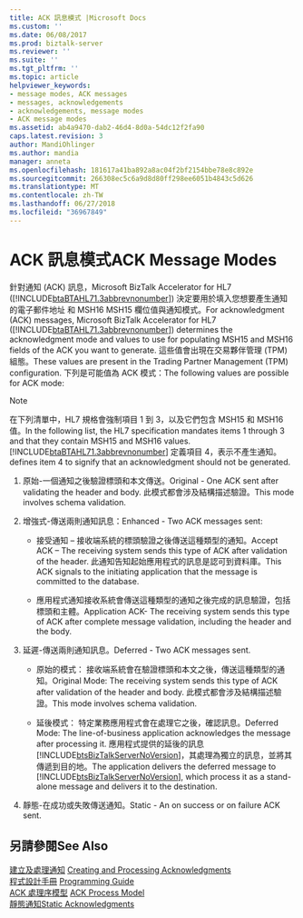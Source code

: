 ```yaml
---
title: ACK 訊息模式 |Microsoft Docs
ms.custom: ''
ms.date: 06/08/2017
ms.prod: biztalk-server
ms.reviewer: ''
ms.suite: ''
ms.tgt_pltfrm: ''
ms.topic: article
helpviewer_keywords:
- message modes, ACK messages
- messages, acknowledgements
- acknowledgements, message modes
- ACK message modes
ms.assetid: ab4a9470-dab2-46d4-8d0a-54dc12f2fa90
caps.latest.revision: 3
author: MandiOhlinger
ms.author: mandia
manager: anneta
ms.openlocfilehash: 181617a41ba892a8ac04f2bf2154bbe78e8c892e
ms.sourcegitcommit: 266308ec5c6a9d8d80ff298ee6051b4843c5d626
ms.translationtype: MT
ms.contentlocale: zh-TW
ms.lasthandoff: 06/27/2018
ms.locfileid: "36967849"
---
```

# <a name="ack-message-modes"></a><span data-ttu-id="c816b-102">ACK 訊息模式</span><span class="sxs-lookup"><span data-stu-id="c816b-102">ACK Message Modes</span></span>
<span data-ttu-id="c816b-103">針對通知 (ACK) 訊息，Microsoft BizTalk Accelerator for HL7 ([!INCLUDE[btaBTAHL71.3abbrevnonumber](../../includes/btabtahl71-3abbrevnonumber-md.md)]) 決定要用於填入您想要產生通知的電子郵件地址 和 MSH16 MSH15 欄位值與通知模式。</span><span class="sxs-lookup"><span data-stu-id="c816b-103">For acknowledgment (ACK) messages, Microsoft BizTalk Accelerator for HL7 ([!INCLUDE[btaBTAHL71.3abbrevnonumber](../../includes/btabtahl71-3abbrevnonumber-md.md)]) determines the acknowledgment mode and values to use for populating MSH15 and MSH16 fields of the ACK you want to generate.</span></span> <span data-ttu-id="c816b-104">這些值會出現在交易夥伴管理 (TPM) 組態。</span><span class="sxs-lookup"><span data-stu-id="c816b-104">These values are present in the Trading Partner Management (TPM) configuration.</span></span> <span data-ttu-id="c816b-105">下列是可能值為 ACK 模式：</span><span class="sxs-lookup"><span data-stu-id="c816b-105">The following values are possible for ACK mode:</span></span>  
  
> [!NOTE]
>  <span data-ttu-id="c816b-106">在下列清單中，HL7 規格會強制項目 1 到 3，以及它們包含 MSH15 和 MSH16 值。</span><span class="sxs-lookup"><span data-stu-id="c816b-106">In the following list, the HL7 specification mandates items 1 through 3 and that they contain MSH15 and MSH16 values.</span></span> [!INCLUDE[btaBTAHL71.3abbrevnonumber](../../includes/btabtahl71-3abbrevnonumber-md.md)]<span data-ttu-id="c816b-107"> 定義項目 4，表示不產生通知。</span><span class="sxs-lookup"><span data-stu-id="c816b-107"> defines item 4 to signify that an acknowledgment should not be generated.</span></span>  
  
1. <span data-ttu-id="c816b-108">原始-一個通知之後驗證標頭和本文傳送。</span><span class="sxs-lookup"><span data-stu-id="c816b-108">Original - One ACK sent after validating the header and body.</span></span> <span data-ttu-id="c816b-109">此模式都會涉及結構描述驗證。</span><span class="sxs-lookup"><span data-stu-id="c816b-109">This mode involves schema validation.</span></span>  
  
2. <span data-ttu-id="c816b-110">增強式-傳送兩則通知訊息：</span><span class="sxs-lookup"><span data-stu-id="c816b-110">Enhanced - Two ACK messages sent:</span></span>  
  
   -   <span data-ttu-id="c816b-111">接受通知 – 接收端系統的標頭驗證之後傳送這種類型的通知。</span><span class="sxs-lookup"><span data-stu-id="c816b-111">Accept ACK – The receiving system sends this type of ACK after validation of the header.</span></span> <span data-ttu-id="c816b-112">此通知告知起始應用程式的訊息是認可到資料庫。</span><span class="sxs-lookup"><span data-stu-id="c816b-112">This ACK signals to the initiating application that the message is committed to the database.</span></span>  
  
   -   <span data-ttu-id="c816b-113">應用程式通知接收系統會傳送這種類型的通知之後完成的訊息驗證，包括標頭和主體。</span><span class="sxs-lookup"><span data-stu-id="c816b-113">Application ACK- The receiving system sends this type of ACK after complete message validation, including the header and the body.</span></span>  
  
3. <span data-ttu-id="c816b-114">延遲-傳送兩則通知訊息。</span><span class="sxs-lookup"><span data-stu-id="c816b-114">Deferred - Two ACK messages sent.</span></span>  
  
   - <span data-ttu-id="c816b-115">原始的模式： 接收端系統會在驗證標頭和本文之後，傳送這種類型的通知。</span><span class="sxs-lookup"><span data-stu-id="c816b-115">Original Mode: The receiving system sends this type of ACK after validation of the header and body.</span></span> <span data-ttu-id="c816b-116">此模式都會涉及結構描述驗證。</span><span class="sxs-lookup"><span data-stu-id="c816b-116">This mode involves schema validation.</span></span>  
  
   - <span data-ttu-id="c816b-117">延後模式： 特定業務應用程式會在處理它之後，確認訊息。</span><span class="sxs-lookup"><span data-stu-id="c816b-117">Deferred Mode: The line-of-business application acknowledges the message after processing it.</span></span> <span data-ttu-id="c816b-118">應用程式提供的延後的訊息[!INCLUDE[btsBizTalkServerNoVersion](../../includes/btsbiztalkservernoversion-md.md)]，其處理為獨立的訊息，並將其傳遞到目的地。</span><span class="sxs-lookup"><span data-stu-id="c816b-118">The application delivers the deferred message to [!INCLUDE[btsBizTalkServerNoVersion](../../includes/btsbiztalkservernoversion-md.md)], which process it as a stand-alone message and delivers it to the destination.</span></span>  
  
4. <span data-ttu-id="c816b-119">靜態-在成功或失敗傳送通知。</span><span class="sxs-lookup"><span data-stu-id="c816b-119">Static - An on success or on failure ACK sent.</span></span>  
  
## <a name="see-also"></a><span data-ttu-id="c816b-120">另請參閱</span><span class="sxs-lookup"><span data-stu-id="c816b-120">See Also</span></span>  
 <span data-ttu-id="c816b-121">[建立及處理通知](../../adapters-and-accelerators/accelerator-hl7/creating-and-processing-acknowledgments.md) </span><span class="sxs-lookup"><span data-stu-id="c816b-121">[Creating and Processing Acknowledgments](../../adapters-and-accelerators/accelerator-hl7/creating-and-processing-acknowledgments.md) </span></span>  
 <span data-ttu-id="c816b-122">[程式設計手冊](../../adapters-and-accelerators/accelerator-hl7/programming-guide1.md) </span><span class="sxs-lookup"><span data-stu-id="c816b-122">[Programming Guide](../../adapters-and-accelerators/accelerator-hl7/programming-guide1.md) </span></span>  
 <span data-ttu-id="c816b-123">[ACK 處理序模型](../../adapters-and-accelerators/accelerator-hl7/ack-process-model.md) </span><span class="sxs-lookup"><span data-stu-id="c816b-123">[ACK Process Model](../../adapters-and-accelerators/accelerator-hl7/ack-process-model.md) </span></span>  
 [<span data-ttu-id="c816b-124">靜態通知</span><span class="sxs-lookup"><span data-stu-id="c816b-124">Static Acknowledgments</span></span>](../../adapters-and-accelerators/accelerator-hl7/static-acknowledgments.md)